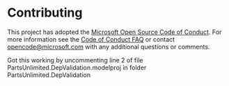 # Contributing

This project has adopted the [Microsoft Open Source Code of Conduct](https://opensource.microsoft.com/codeofconduct/). For more information see the [Code of Conduct FAQ](https://opensource.microsoft.com/codeofconduct/faq/) or contact [opencode@microsoft.com](mailto:opencode@microsoft.com) with any additional questions or comments.

Got this working by uncommenting line 2 of file PartsUnlimited.DepValidation.modelproj in folder PartsUnlimited.DepValidation

